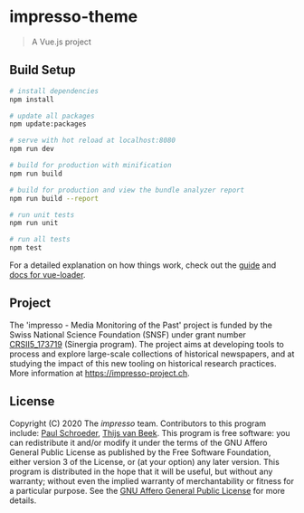 # impresso-theme

> A Vue.js project

## Build Setup

``` bash
# install dependencies
npm install

# update all packages
npm update:packages

# serve with hot reload at localhost:8080
npm run dev

# build for production with minification
npm run build

# build for production and view the bundle analyzer report
npm run build --report

# run unit tests
npm run unit

# run all tests
npm test
```

For a detailed explanation on how things work, check out the [guide](http://vuejs-templates.github.io/webpack/) and [docs for vue-loader](http://vuejs.github.io/vue-loader).

## Project
The 'impresso - Media Monitoring of the Past' project is funded by the Swiss National Science Foundation (SNSF) under  grant number [CRSII5_173719](http://p3.snf.ch/project-173719) (Sinergia program). The project aims at developing tools to process and explore large-scale collections of historical newspapers, and at studying the impact of this new tooling on historical research practices. More information at https://impresso-project.ch.
## License
Copyright (C) 2020  The *impresso* team. Contributors to this program include: [Paul Schroeder](https://github.com/PaulSchroeder), [Thijs van Beek](https://github.com/tvanbeek).
This program is free software: you can redistribute it and/or modify it under the terms of the GNU Affero General Public License as published by the Free Software Foundation, either version 3 of the License, or (at your option) any later version. 
This program is distributed in the hope that it will be useful, but without any warranty; without even the implied warranty of merchantability or fitness for a particular purpose. See the [GNU Affero General Public License](https://github.com/impresso/impresso-theme/blob/master/LICENSE) for more details.
